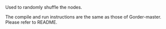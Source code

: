 Used to randomly shuffle the nodes. 

The compile and run instructions are the same as those of Gorder-master. Please refer to README. 
